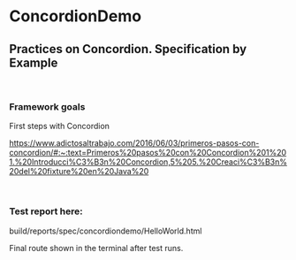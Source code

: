 # ConcordionDemo

## Practices on Concordion. Specification by Example ##

&nbsp;
### Framework goals ###
First steps with Concordion

https://www.adictosaltrabajo.com/2016/06/03/primeros-pasos-con-concordion/#:~:text=Primeros%20pasos%20con%20Concordion%201%201.%20Introducci%C3%B3n%20Concordion,5%205.%20Creaci%C3%B3n%20del%20fixture%20en%20Java%20


&nbsp;

### Test report here: ###
build/reports/spec/concordiondemo/HelloWorld.html

Final route shown in the terminal after test runs.